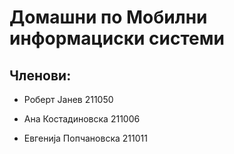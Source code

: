 # Домашни по Мобилни информациски системи

## Членови:

- Роберт Јанев 211050

- Ана Костадиновска 211006

- Евгенија Попчановска 211011
